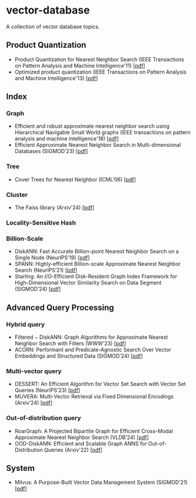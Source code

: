 # vector-database
A collection of vector database topics.

##  Product Quantization
  - Product Quantization for Nearest Neighbor Search (IEEE Transactions on Pattern Analysis and Machine Intelligence'11) [[pdf](https://ieeexplore.ieee.org/document/5432202)]
  - Optimized product quantization (IEEE Transactions on Pattern Analysis and Machine Intelligence'13) [[pdf](https://www.microsoft.com/en-us/research/wp-content/uploads/2013/11/pami13opq.pdf)]

## Index
### Graph
  - Efficient and robust approximate nearest neighbor search using Hierarchical Navigable Small World graphs (IEEE transactions on pattern analysis and machine intelligence'18) [[pdf](https://arxiv.org/pdf/1603.09320)]
  - Efficient Approximate Nearest Neighbor Search in Multi-dimensional Databases (SIGMOD’23) [[pdf](https://dl.acm.org/doi/pdf/10.1145/3588908)]

### Tree
- Cover Trees for Nearest Neighbor (ICML’06) [[pdf](https://dl.acm.org/doi/pdf/10.1145/1143844.1143857)]

### Cluster
- The Faiss library (Arxiv'24) [[pdf](https://arxiv.org/pdf/2401.08281)]

### Locality-Sensitive Hash


### Billion-Scale
  - DiskANN: Fast Accurate Billion-point Nearest Neighbor Search on a Single Node (NeurIPS’19) [[pdf]( https://papers.nips.cc/paper_files/paper/2019/hash/09853c7fb1d3f8ee67a61b6bf4a7f8e6-Abstract.html)]
  - SPANN: Highly-efficient Billion-scale Approximate Nearest Neighbor Search (NeurIPS’21) [[pdf](https://arxiv.org/pdf/2111.08566)]
  - Starling: An I/O-Efficient Disk-Resident Graph Index Framework for High-Dimensional Vector Similarity Search on Data Segment (SIGMOD’24) [[pdf](https://arxiv.org/pdf/2401.02116)]

## Advanced Query Processing
### Hybrid query
  - Filtered − DiskANN: Graph Algorithms for Approximate Nearest
Neighbor Search with Filters (WWW'23) [[pdf](https://dl.acm.org/doi/pdf/10.1145/3543507.3583552)]
  - ACORN: Performant and Predicate-Agnostic Search Over Vector Embeddings and Structured Data (SIGMOD’24) [[pdf](https://dl.acm.org/doi/abs/10.1145/3654923?casa_token=zv7AdTpdLrEAAAAA:ZZ6DEAjfqA-2vUtTPTzWrXXlW-N3yUgVXWKekeyOuIwxMwDfQgWPfTKyhjKQI5rGxzV4Ptq-qig3vg)]
### Multi-vector query
  - DESSERT: An Efficient Algorithm for Vector Set Search with Vector Set Queries (NeurIPS’23) [[pdf](https://proceedings.neurips.cc/paper_files/paper/2023/hash/d6cc45de2e2dea14b96c1eba88fd8ef7-Abstract-Conference.html)]
  - MUVERA: Multi-Vector Retrieval via Fixed Dimensional Encodings (Arxiv’24) [[pdf](https://arxiv.org/pdf/2405.19504)]
### Out-of-distribution query
  - RoarGraph: A Projected Bipartite Graph for Efficient Cross-Modal Approximate Nearest Neighbor Search (VLDB’24) [[pdf](https://kay21s.github.io/RoarGraph-VLDB2024.pdf)]
  - OOD-DiskANN: Efficient and Scalable Graph ANNS for
Out-of-Distribution Queries (Arxiv'22) [[pdf](https://arxiv.org/pdf/2211.12850)]

## System
  - Milvus: A Purpose-Built Vector Data Management System (SIGMOD’21) [[pdf](https://www.cs.purdue.edu/homes/csjgwang/pubs/SIGMOD21_Milvus.pdf)]
